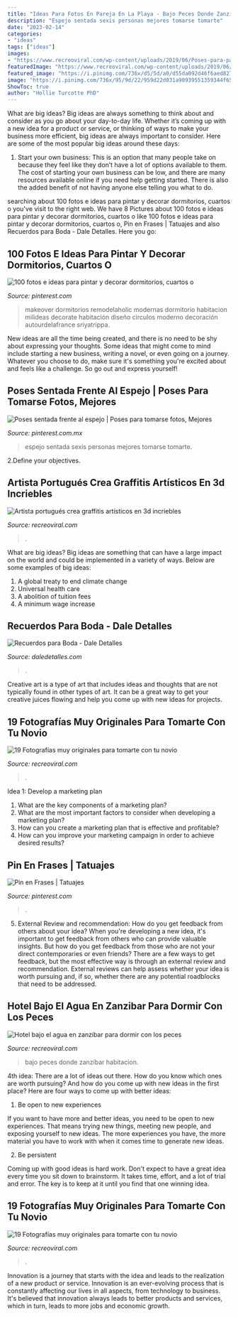 ```yaml
---
title: "Ideas Para Fotos En Pareja En La Playa - Bajo Peces Donde Zanzíbar Habitacion"
description: "Espejo sentada sexis personas mejores tomarse tomarte"
date: "2023-02-14"
categories:
- "ideas"
tags: ["ideas"]
images:
- "https://www.recreoviral.com/wp-content/uploads/2019/06/Poses-para-parejas-18.jpg"
featuredImage: "https://www.recreoviral.com/wp-content/uploads/2019/06/Poses-para-parejas-18.jpg"
featured_image: "https://i.pinimg.com/736x/d5/5d/a0/d55da092d46f6aed82789465427a97c7.jpg"
image: "https://i.pinimg.com/736x/95/9d/22/959d22d031a90939551359344f65b76d.jpg"
ShowToc: true
author: "Hollie Turcotte PhD"
---
```



What are big ideas?
Big ideas are always something to think about and consider as you go about your day-to-day life. Whether it’s coming up with a new idea for a product or service, or thinking of ways to make your business more efficient, big ideas are always important to consider. Here are some of the most popular big ideas around these days:
1. Start your own business: This is an option that many people take on because they feel like they don’t have a lot of options available to them. The cost of starting your own business can be low, and there are many resources available online if you need help getting started. There is also the added benefit of not having anyone else telling you what to do.


	

		
searching about 100 fotos e ideas para pintar y decorar dormitorios, cuartos o you've visit to the right web. We have 8 Pictures about 100 fotos e ideas para pintar y decorar dormitorios, cuartos o like 100 fotos e ideas para pintar y decorar dormitorios, cuartos o, Pin en Frases | Tatuajes and also Recuerdos para Boda - Dale Detalles. Here you go:
		
    
## 100 Fotos E Ideas Para Pintar Y Decorar Dormitorios, Cuartos O

<img loading=lazy src="https://i.pinimg.com/736x/9b/17/08/9b1708dabe1f44cb6a6520a60dd60255.jpg" onerror="this.onerror=null;this.src='https://tse4.mm.bing.net/th?id=OIP.vbBHZDraj7TNl3ymaCyK8gHaLE&amp;pid=15.1';" alt="100 fotos e ideas para pintar y decorar dormitorios, cuartos o">

_Source: pinterest.com_

>makeover dormitorios remodelaholic modernas dormitorio habitacion milideas decorate habitación diseño circulos moderno decoración autourdelafrance sriyatrippa. 

	

New ideas are all the time being created, and there is no need to be shy about expressing your thoughts. Some ideas that might come to mind include starting a new business, writing a novel, or even going on a journey. Whatever you choose to do, make sure it's something you're excited about and feels like a challenge. So go out and express yourself!

    
## Poses Sentada Frente Al Espejo | Poses Para Tomarse Fotos, Mejores

<img loading=lazy src="https://i.pinimg.com/736x/95/9d/22/959d22d031a90939551359344f65b76d.jpg" onerror="this.onerror=null;this.src='https://tse2.mm.bing.net/th?id=OIP.pMFoB-p9zNv53gULUhqsdgHaJ4&amp;pid=15.1';" alt="Poses sentada frente al espejo | Poses para tomarse fotos, Mejores">

_Source: pinterest.com.mx_

>espejo sentada sexis personas mejores tomarse tomarte. 

	

2.Define your objectives.

    
## Artista Portugués Crea Graffitis Artísticos En 3d Incriebles

<img loading=lazy src="https://www.recreoviral.com/wp-content/uploads/2014/12/Artista-Portugués-crea-grafitis-en-3D-3.jpg" onerror="this.onerror=null;this.src='https://tse4.mm.bing.net/th?id=OIP.2LW_sUbPwS7iQEjn7_mpYQHaFj&amp;pid=15.1';" alt="Artista portugués crea graffitis artísticos en 3d incriebles">

_Source: recreoviral.com_

>. 

	

What are big ideas?
Big ideas are something that can have a large impact on the world and could be implemented in a variety of ways. Below are some examples of big ideas: 
1. A global treaty to end climate change 
2. Universal health care 
3. A abolition of tuition fees 
4. A minimum wage increase 

    
## Recuerdos Para Boda - Dale Detalles

<img loading=lazy src="https://i1.wp.com/www.daledetalles.com/wp-content/uploads/2016/07/recuerdos-para-boda20.jpg" onerror="this.onerror=null;this.src='https://tse4.mm.bing.net/th?id=OIP.POHlKd7P-JxbvYD2ohB5BAAAAA&amp;pid=15.1';" alt="Recuerdos para Boda - Dale Detalles">

_Source: daledetalles.com_

>. 

	

Creative art is a type of art that includes ideas and thoughts that are not typically found in other types of art. It can be a great way to get your creative juices flowing and help you come up with new ideas for projects.

    
## 19 Fotografías Muy Originales Para Tomarte Con Tu Novio

<img loading=lazy src="https://www.recreoviral.com/wp-content/uploads/2019/06/Poses-para-parejas-2.jpg" onerror="this.onerror=null;this.src='https://tse4.mm.bing.net/th?id=OIP.3OO61ExWenUWwjZUpIxH7gAAAA&amp;pid=15.1';" alt="19 Fotografías muy originales para tomarte con tu novio">

_Source: recreoviral.com_

>. 

	

Idea 1: Develop a marketing plan
1. What are the key components of a marketing plan? 
2. What are the most important factors to consider when developing a marketing plan? 
3. How can you create a marketing plan that is effective and profitable? 
4. How can you improve your marketing campaign in order to achieve desired results?

    
## Pin En Frases | Tatuajes

<img loading=lazy src="https://i.pinimg.com/736x/d5/5d/a0/d55da092d46f6aed82789465427a97c7.jpg" onerror="this.onerror=null;this.src='https://tse2.mm.bing.net/th?id=OIP.u4o3CL7ot5kbqAQhWvaH7gHaKG&amp;pid=15.1';" alt="Pin en Frases | Tatuajes">

_Source: pinterest.com_

>. 

	

5. External Review and recommendation: How do you get feedback from others about your idea?
When you're developing a new idea, it's important to get feedback from others who can provide valuable insights. But how do you get feedback from those who are not your direct contemporaries or even friends? There are a few ways to get feedback, but the most effective way is through an external review and recommendation. External reviews can help assess whether your idea is worth pursuing and, if so, whether there are any potential roadblocks that need to be addressed.

    
## Hotel Bajo El Agua En Zanzibar Para Dormir Con Los Peces

<img loading=lazy src="https://www.recreoviral.com/wp-content/uploads/2014/10/1wallpaperhd.com-Seabed-room-Wallpapers-HD-2560x1600.jpg" onerror="this.onerror=null;this.src='https://tse4.mm.bing.net/th?id=OIP.6uXQuwNWpvHj2oCGAq2gPAHaEo&amp;pid=15.1';" alt="Hotel bajo el agua en zanzibar para dormir con los peces">

_Source: recreoviral.com_

>bajo peces donde zanzíbar habitacion. 

	

4th idea:
There are a lot of ideas out there. How do you know which ones are worth pursuing? And how do you come up with new ideas in the first place?
Here are four ways to come up with better ideas:

1. Be open to new experiences

If you want to have more and better ideas, you need to be open to new experiences. That means trying new things, meeting new people, and exposing yourself to new ideas. The more experiences you have, the more material you have to work with when it comes time to generate new ideas.

2. Be persistent

Coming up with good ideas is hard work. Don't expect to have a great idea every time you sit down to brainstorm. It takes time, effort, and a lot of trial and error. The key is to keep at it until you find that one winning idea.

    
## 19 Fotografías Muy Originales Para Tomarte Con Tu Novio

<img loading=lazy src="https://www.recreoviral.com/wp-content/uploads/2019/06/Poses-para-parejas-18.jpg" onerror="this.onerror=null;this.src='https://tse2.mm.bing.net/th?id=OIP.L3-dcbV1GxbHtSqnWVPLTgHaJ4&amp;pid=15.1';" alt="19 Fotografías muy originales para tomarte con tu novio">

_Source: recreoviral.com_

>. 

	

Innovation is a journey that starts with the idea and leads to the realization of a new product or service. Innovation is an ever-evolving process that is constantly affecting our lives in all aspects, from technology to business. It's believed that innovation always leads to better products and services, which in turn, leads to more jobs and economic growth.

